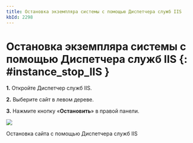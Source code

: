 ```yaml
---
title: Остановка экземпляра системы с помощью Диспетчера служб IIS
kbId: 2298
---
```


# Остановка экземпляра системы с помощью Диспетчера служб IIS {: #instance_stop_IIS }

**1.** Откройте Диспетчер служб IIS.

**2.** Выберите сайт в левом дереве.

**3.** Нажмите кнопку «**Остановить**» в правой панели.

![](https://kb.comindware.ru/assets/administration_tool12.png)

Остановка сайта с помощью Диспетчера служб IIS

